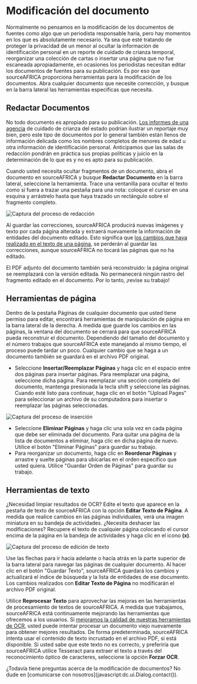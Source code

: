 # Modificación del documento

Normalmente no pensamos en la modificación de los documentos de fuentes como algo que un periodista responsable haría, pero hay momentos en los que es absolutamente necesario. Ya sea que esté tratando de proteger la privacidad de un menor al ocultar la información de identificación personal en un reporte de cuidado de crianza temporal, reorganizar una colección de cartas o insertar una página que no fue escaneada apropiadamente, en ocasiones los periodistas necesitan editar los documentos de fuentes para su publicación. Es por eso que sourceAFRICA proporciona  herramientas para la modificación de los documentos. Abra cualquier documento que necesite corrección, y busque en la barra lateral las herramientas específicas que necesita.

## <span id="redactions">Redactar Documentos</span>

No todo documento es apropiado para su publicación. [Los informes de una agencia](http://media.apps.chicagotribune.com/docs/ct-met-dcfs-letters.html) de cuidado de crianza del estado podrían ilustrar un reportaje muy bien, pero este tipo de documentos por lo general también están llenos de información delicada como los nombres completos de menores de edad u otra información de identificación personal. Anticipamos que las salas de redacción pondrán en práctica sus propias políticas y juicio en la determinación de lo que es y no es apto para su publicación.

Cuando usted necesita ocultar fragmentos de un documento, abra el documento en sourceAFRICA y busque **Redactar Documento** en la barra lateral, seleccione la herramienta. Trace una ventanilla para ocultar el texto como si fuera a trazar una pestaña para una nota: coloque el cursor en una esquina y arrástrelo hasta que haya trazado un rectángulo sobre el fragmento completo.

<img alt="Captura del proceso de redacción" src="/images/help/redact.jpg" class="full_line" />

Al guardar las correcciones, sourceAFRICA producirá nuevas imágenes y texto por cada página alterada y extraerá nuevamente la información de entidades del documento editado. Esto significa que [los cambios que haya realizado en el texto de una página](#texttools), se perderán al guardar las correcciones, aunque sourceAFRICA no tocará las páginas que no ha editado.

El PDF adjunto del documento también será reconstruido: la página original se reemplazará con la versión editada. No permanecerá ningún rastro del fragmento editado en el documento. Por lo tanto, ¡revise su trabajo!

## <span id="pagetools">Herramientas de página</span>

Dentro de la pestaña Páginas de cualquier documento que usted tiene permiso para editar, encontrará herramientas de manipulación de página en la barra lateral de la derecha. A medida que guarde los cambios en las páginas, la ventana del documento se cerrará para que sourceAFRICA pueda reconstruir el documento. Dependiendo del tamaño del documento y el número trabajos que sourceAFRICA este manejando al mismo tiempo, el proceso puede tardar un poco. Cualquier cambio que se haga a un documento también se guardará en el archivo PDF original.

 * Seleccione **Insertar/Reemplazar Páginas** y haga clic en el espacio entre dos páginas para insertar páginas. Para reemplazar una página,  seleccione dicha página. Para reemplazar una sección completa del documento, mantenga presionada la tecla shift y seleccione las páginas. Cuando esté listo para continuar, haga clic en el botón "Upload Pages" para seleccionar un archivo de su computadora para insertar o reemplazar las páginas seleccionadas.

<img alt="Captura del proceso de inserción" src="/images/help/insert.jpg" class="full_line" />

 * Seleccione **Eliminar Páginas** y haga clic una sola vez en cada página que debe ser eliminada del documento. Para quitar una página de la lista de documentos a eliminar, haga clic en dicha página de nuevo. Utilice el botón "Eliminar Páginas" para guardar su trabajo.
 * Para reorganizar un documento, haga clic en **Reordenar Páginas** y arrastre y suelte páginas para ubicarlas en el orden específico que usted quiera. Utilice "Guardar Orden de Páginas" para guardar su trabajo.


## <span id="texttools">Herramientas de texto</span>

¿Necesidad limpiar resultados de OCR? Edite el texto que aparece en la pestaña de texto de sourceAFRICA con la opción **Editar Texto de Página**.  A medida que realice cambios en las páginas individuales, verá una imagen miniatura en su bandeja de actividades. ¿Necesita deshacer las modificaciones? Recupere el texto de cualquier página colocando el cursor encima de la página en la bandeja de actividades y haga clic en el icono **(x)**.

<img alt="Captura del proceso de edición de texto" src="/images/help/text.jpg" class="full_line" />

Use las flechas para ir hacia adelante o hacia atrás en la parte superior de la barra lateral para navegar las páginas de cualquier documento. Al hacer clic en el botón "Guardar Texto",  sourceAFRICA guardará los cambios y actualizará el índice de búsqueda y la lista de entidades de ese documento. Los cambios realizados con **Editar Texto de Página** no modificarán  el archivo PDF original.

Utilice **Reprocesar Texto** para aprovechar las mejoras en las herramientas de procesamiento de textos de sourceAFRICA. A medida que trabajamos, sourceAFRICA está continuamente mejorando las herramientas que ofrecemos a los usuarios. Si [mejoramos la calidad de nuestras herramientas de OCR](http://blog.documentcloud.org/blog/2010/11/improving-the-quality-of-ocr/), usted puede intentar procesar un documento viejo nuevamente para obtener mejores resultados. De forma predeterminada, sourceAFRICA intenta usar el contenido de texto incrustado en el archivo PDF, si está disponible. Si usted sabe que este texto no es correcto, y preferiría que sourceAFRICA utilice Tesseract para extraer el texto a través del reconocimiento óptico de caracteres, seleccione la opción **Forzar OCR**.

¿Todavía tiene preguntas acerca de la modificación de documentos? No dude en [comunicarse con nosotros](javascript:dc.ui.Dialog.contact(\)).
